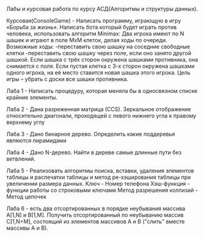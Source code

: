 Лабы и курсовая работа по курсу АСД(Алгоритмы и структуры данных).

Курсовая(ConsoleGame) - Написать программу, играющую в игру «Борьба за жизнь». Написать бота который будет играть против человека, использовать алгоритм Minimax:
Два игрока имеют по N шашек и играют в поле MxM клеток, делая ходы по очереди.
Возможные ходы:
-переставить свою шашку на соседние свободные клетки
-переставить свою шашку через поле, если оно занято другой шашкой.
Если шашка с трёх сторон окружена шашками противника, она снимается с поля. Если пустая клетка с 3-х сторон окружена шашками одного игрока, на её место ставится новая шашка этого игрока. Цель игры – убрать с доски все шашки противника.

Лаба 1 - Написать процедуру, которая меняла бы в односвязном списке крайние 
элементы.

Лаба 2 - Дана разреженная матрицa (CCS). Зеркальное отображение относительно
диагонали, проходящей с левого нижнего угла к правому верхнему углу

Лаба 3 - Дано бинарное дерево. Определить какие поддеревья являются пирамидами

Лаба 4 - Дано N-дерево. Найти в дереве самые длинные пути без ветвлений.

Лаба 5 - Реализовать алгоритмы поиска, вставки, удаления элементов таблицы и распечатки
таблицы и метод ре-хэширования таблицы при увеличении размера данных.
Ключ - Номер телефона
Хэш-функция - функции работы со строковыми ключами
Метод разрешения коллизий - Метод цепочек

Лаба 6 - есть два отсортированных в порядке неубывания массива
A[1,N] и B[1,M]. Получить отсортированный по неубыванию массив
C[1,N+M], состоящий из элементов массивов A и B ("слить" вместе массивы A и B).
